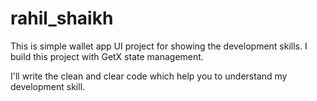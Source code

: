 # rahil_shaikh

This is simple wallet app UI project for showing the development skills.
I build this project with GetX state management.

I'll write the clean and clear code which help you to understand my development skill.

